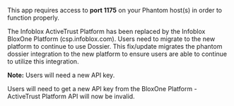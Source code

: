 [comment]: # " File: readme.md"
[comment]: # ""
[comment]: # "  Copyright (c) 2019-2021 Splunk Inc."
[comment]: # ""
[comment]: # "  Licensed under the Apache License, Version 2.0 (the \"License\");"
[comment]: # "  you may not use this file except in compliance with the License."
[comment]: # "  You may obtain a copy of the License at"
[comment]: # ""
[comment]: # "      http://www.apache.org/licenses/LICENSE-2.0"
[comment]: # ""
[comment]: # "  Unless required by applicable law or agreed to in writing, software distributed under"
[comment]: # "  the License is distributed on an \"AS IS\" BASIS, WITHOUT WARRANTIES OR CONDITIONS OF ANY KIND,"
[comment]: # "  either express or implied. See the License for the specific language governing permissions"
[comment]: # "  and limitations under the License."
[comment]: # ""

 This app requires access to **port 1175** on your Phantom host(s) in order to function properly.


 The Infoblox ActiveTrust Platform has been replaced by the Infoblox BloxOne Platform (csp.infoblox.com).
 Users need to migrate to the new platform to continue to use Dossier. This fix/update migrates the
 phantom dossier integration to the new platform to ensure users are able to continue to utilize this integration.


**Note:**  Users will need a new API key.


 Users will need to get a new API key from the BloxOne Platform - ActiveTrust Platform API will now be invalid.
